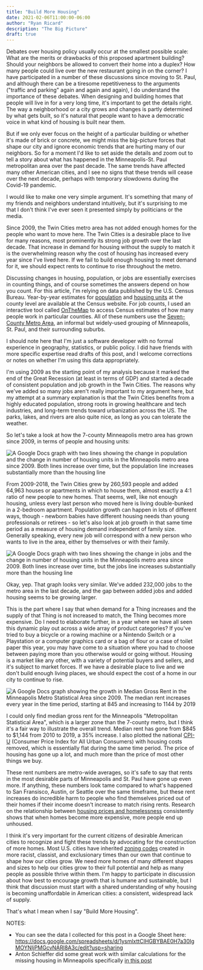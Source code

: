 ```yaml
---
title: "Build More Housing"
date: 2021-02-06T11:00:00-06:00
author: "Ryan Ricard"
description: "The Big Picture"
draft: true
---
```


Debates over housing policy usually occur at the smallest possible scale: What are the merits or drawbacks of this proposed apartment building? Should your neighbors be allowed to convert their home into a duplex? How many people could live over the new restaurant going in on the corner? I have participated in a number of these discussions since moving to St. Paul, and although there can be a tiresome repetitiveness to the arguments ("traffic and parking" again and again and again), I do understand the importance of these debates. When designing and building homes that people will live in for a very long time, it's important to get the details right. The way a neighborhood or a city grows and changes is partly determined by what gets built, so it's natural that people want to have a democratic voice in what kind of housing is built near them.

But if we only ever focus on the height of a particular building or whether it's made of brick or concrete, we might miss the big-picture forces that shape our city and ignore economic trends that are hurting many of our neighbors. So for a moment I'd like to set aside the details and zoom out to tell a story about what has happened in the Minneapolis-St. Paul metropolitan area over the past decade. The same trends have affected many other American cities, and I see no signs that these trends will cease over the next decade, perhaps with temporary slowdowns during the Covid-19 pandemic. 

I would like to make one very simple argument. It's something that many of my friends and neighbors understand intuitively, but it's surprising to me that I don't think I've ever seen it presented simply by politicians or the media. 

Since 2009, the Twin Cities metro area has not added enough homes for the people who want to move here. The Twin Cities is a desirable place to live for many reasons, most prominently its strong job growth over the last decade. That increase in demand for housing without the supply to match it is the overwhelming reason why the cost of housing has increased every year since I've lived here. If we fail to build enough housing to meet demand for it, we should expect rents to continue to rise throughout the metro. 

Discussing changes in housing, population, or jobs are essentially exercises in counting things, and of course sometimes the answers depend on how you count. For this article, I'm relying on data published by the U.S. Census Bureau. Year-by-year estimates for [population](https://www.census.gov/data/tables/time-series/demo/popest/2010s-counties-total.html) and [housing units](https://www.census.gov/data/datasets/time-series/demo/popest/2010s-total-housing-units.html) at the county level are available at the Census website. For job counts, I used an interactive tool called [OnTheMap](https://onthemap.ces.census.gov/) to access Census estimates of how many people work in particular counties. All of these numbers use the [Seven-County Metro Area](https://commons.wikimedia.org/wiki/File:Twin_Cities_7_Metro_map.png), an informal but widely-used grouping of Minneapolis, St. Paul, and their surrounding suburbs.

I should note here that I'm just a software developer with no formal experience in geography, statistics, or public policy. I did have friends with more specific expertise read drafts of this post, and I welcome corrections or notes on whether I'm using this data appropriately. 

I'm using 2009 as the starting point of my analysis because it marked the end of the Great Recession (at least in terms of GDP) and started a decade of consistent population and job growth in the Twin Cities. The reasons why we've added so many jobs aren't really important to my argument here, but my attempt at a summary explanation is that the Twin Cities benefits from a highly educated population, strong roots in growing healthcare and tech industries, and long-term trends toward urbanization across the US. The parks, lakes, and rivers are also quite nice, as long as you can tolerate the weather. 

So let's take a look at how the 7-county Minneapolis metro area has grown since 2009, in terms of people and housing units:

<img src="https://firewally.net/img/housing-graph-1-pop-v-housing.png" alt="A Google Docs graph with two lines showing the change in population and the change in number of housing units in the Minneapolis metro area since 2009. Both lines increase over time, but the population line increases substantially more than the housing line" />

From 2009-2018, the Twin Cities grew by 260,593 people and added 64,963 houses or apartments in which to house them, almost exactly a 4:1 ratio of new people to new homes. That seems, well, like not enough housing, unless every last person who moved here is living double-bunked in a 2-bedroom apartment. Population growth can happen in lots of different ways, though - newborn babies have different housing needs than young professionals or retirees - so let's also look at job growth in that same time period as a measure of housing demand independent of family size. Generally speaking, every new job will correspond with a new person who wants to live in the area, either by themselves or with their family. 

<img src="https://firewally.net/img/housing-graph-2-jobs-v-housing.png" alt="A Google Docs graph with two lines showing the change in jobs and the change in number of housing units in the Minneapolis metro area since 2009. Both lines increase over time, but the jobs line increases substantially more than the housing line" />

Okay, yep. That graph looks very similar. We've added 232,000 jobs to the metro area in the last decade, and the gap between added jobs and added housing seems to be growing larger. 

This is the part where I say that when demand for a Thing increases and the supply of that Thing is not increased to match, the Thing becomes more expensive. Do I need to elaborate further, in a year where we have all seen this dynamic play out across a wide array of product categories? If you've tried to buy a bicycle or a rowing machine or a Nintendo Switch or a Playstation or a computer graphics card or a bag of flour or a case of toilet paper this year, you may have come to a situation where you had to choose between paying more than you otherwise would or going without. Housing is a market like any other, with a variety of potential buyers and sellers, and it's subject to market forces. If we have a desirable place to live and we don't build enough living places, we should expect the cost of a home in our city to continue to rise. 

<img src="https://firewally.net/img/housing-graph-3-rent-growth.png" alt="A Google Docs graph showing the growth in Median Gross Rent in the Minneapolis Metro Statistical Area since 2009. The median rent increases every year in the time period, starting at 845 and increasing to 1144 by 2019" />

I could only find median gross rent for the Minneapolis "Metropolitan Statistical Area", which is a larger zone than the 7-county metro, but I think it's a fair way to illustrate the overall trend. Median rent has gone from $845 to $1,144 from 2010 to 2019, a 35% increase. I also plotted the national [CPI-U](https://fred.stlouisfed.org/series/CUUR0000SA0L2#0) (Consumer Price Index for All Urban Consumers) with housing costs removed, which is essentially flat during the same time period. The price of housing has gone up a lot, and much more than the price of most other things we buy. 

These rent numbers are metro-wide averages, so it's safe to say that rents in the most desirable parts of Minneapolis and St. Paul have gone up even more. If anything, these numbers look tame compared to what's happened to San Fransisco, Austin, or Seattle over the same timeframe, but these rent increases do incredible harm to people who find themselves priced out of their homes if their income doesn't increase to match rising rents. Research on the relationship between [housing prices and homelessness](https://endhomelessness.org/new-research-quantifies-link-housing-affordability-homelessness/) consistently shows that when homes become more expensive, more people end up unhoused. 

I think it's very important for the current citizens of desirable American cities to recognize and fight these trends by advocating for the construction of more homes. Most U.S. cities have inherited [zoning codes](https://housingmatters.urban.org/articles/how-zoning-shapes-our-lives) created in more racist, classist, and exclusionary times than our own that continue to shape how our cities grow. We need more homes of many different shapes and sizes to help our cities grow to their full potential and help as many people as possible thrive within them. I'm happy to participate in discussion about how best to encourage growth that is humane and sustainable, but I think that discussion must start with a shared understanding of why housing is becoming unaffordable in American cities: a consistent, widespread lack of supply. 

That's what I mean when I say "Build More Housing". 

NOTES:

* You can see the data I collected for this post in a Google Sheet here: https://docs.google.com/spreadsheets/d/1ysmlxttCIHGBYBAE0H7a30IgMOYNIjPMGcvNARl8A3c/edit?usp=sharing
* Anton Schieffer did some great work with similar calculations for the missing housing in Minneapolis specifically [in this post](https://streets.mn/2018/04/05/how-many-homes-does-minneapolis-need/) 

